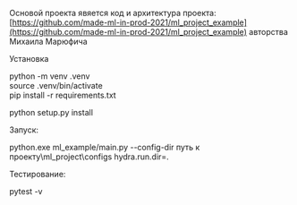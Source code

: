 ﻿
Основой  проекта  явяется  код  и  архитектура  проекта:  [https://github.com/made-ml-in-prod-2021/ml_project_example](https://github.com/made-ml-in-prod-2021/ml_project_example)  авторства  Михаила  Марюфича

Установка

python  -m venv  .venv  
source  .venv/bin/activate  
pip install  -r requirements.txt

python setup.py install

Запуск:

python.exe ml_example/main.py  --config-dir  путь  к  проекту\ml_project\configs hydra.run.dir=.

Тестирование:

pytest  -v

